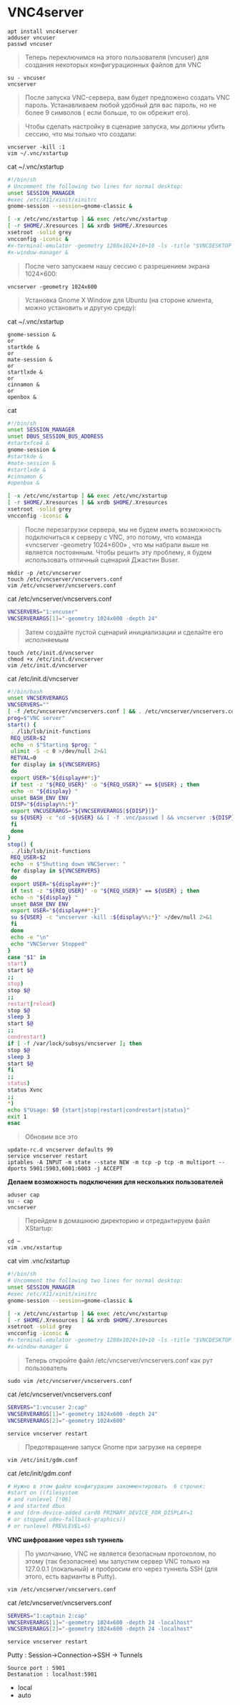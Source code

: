 # VNC4server

```nginx
apt install vnc4server
adduser vncuser
passwd vncuser
```
> Теперь переключимся на этого пользователя (vncuser) для создания некоторых конфигурационных файлов для VNC

```nginx
su - vncuser
vncserver
```
> После запуска VNC-сервера, вам будет предложено создать VNC пароль. Устанавливаем любой удобный для вас пароль, но не более 9 символов ( если больше, то он обрежит его).

>Чтобы сделать настройку в сценарие запуска, мы должны убить сессию, что мы только что создали:

```nginx
vncserver -kill :1
vim ~/.vnc/xstartup
```
cat ~/.vnc/xstartup
```bash
#!/bin/sh
# Uncomment the following two lines for normal desktop:
unset SESSION_MANAGER
#exec /etc/X11/xinit/xinitrc
gnome-session --session=gnome-classic &

[ -x /etc/vnc/xstartup ] && exec /etc/vnc/xstartup
[ -r $HOME/.Xresources ] && xrdb $HOME/.Xresources
xsetroot -solid grey
vncconfig -iconic &
#x-terminal-emulator -geometry 1280x1024+10+10 -ls -title "$VNCDESKTOP Desktop" &
#x-window-manager &
```
> После чего запускаем нашу сессию с  разрешением экрана 1024×600:
```
vncserver -geometry 1024x600
```
> Установка Gnome X Window для Ubuntu (на стороне клиента, можно установить и другую среду):

cat ~/.vnc/xstartup
```
gnome-session &
or
startkde &
or
mate-session &
or
startlxde &
or
cinnamon &
or
openbox &
```
cat
```bash
#!/bin/sh
unset SESSION_MANAGER
unset DBUS_SESSION_BUS_ADDRESS
#startxfce4 &
gnome-session &
#startkde &
#mate-session &
#startlxde &
#cinnamon &
#openbox &

[ -x /etc/vnc/xstartup ] && exec /etc/vnc/xstartup
[ -r $HOME/.Xresources ] && xrdb $HOME/.Xresources
xsetroot -solid grey
vncconfig -iconic &
```

> После перезагрузки сервера, мы не будем иметь возможность подключиться к серверу с VNC, это потому, что команда «vncserver -geometry 1024×600» , что мы набрали выше не является постоянным. Чтобы решить эту проблему, я будем использовать отличный сценарий Джастин Buser.

```nginx
mkdir -p /etc/vncserver
touch /etc/vncserver/vncservers.conf
vim /etc/vncserver/vncservers.conf
```
cat /etc/vncserver/vncservers.conf
```bash
VNCSERVERS="1:vncuser"
VNCSERVERARGS[1]="-geometry 1024x600 -depth 24"
```
> Затем создайте пустой сценарий инициализации и сделайте его исполняемым

```nginx
touch /etc/init.d/vncserver
chmod +x /etc/init.d/vncserver
vim /etc/init.d/vncserver
```
cat /etc/init.d/vncserver

```bash
#!/bin/bash
unset VNCSERVERARGS
VNCSERVERS=""
[ -f /etc/vncserver/vncservers.conf ] && . /etc/vncserver/vncservers.conf
prog=$"VNC server"
start() {
 . /lib/lsb/init-functions
 REQ_USER=$2
 echo -n $"Starting $prog: "
 ulimit -S -c 0 >/dev/null 2>&1
 RETVAL=0
 for display in ${VNCSERVERS}
 do
 export USER="${display##*:}"
 if test -z "${REQ_USER}" -o "${REQ_USER}" == ${USER} ; then
 echo -n "${display} "
 unset BASH_ENV ENV
 DISP="${display%%:*}"
 export VNCUSERARGS="${VNCSERVERARGS[${DISP}]}"
 su ${USER} -c "cd ~${USER} && [ -f .vnc/passwd ] && vncserver :${DISP} ${VNCUSERARGS}"
 fi
 done
}
stop() {
 . /lib/lsb/init-functions
 REQ_USER=$2
 echo -n $"Shutting down VNCServer: "
 for display in ${VNCSERVERS}
 do
 export USER="${display##*:}"
 if test -z "${REQ_USER}" -o "${REQ_USER}" == ${USER} ; then
 echo -n "${display} "
 unset BASH_ENV ENV
 export USER="${display##*:}"
 su ${USER} -c "vncserver -kill :${display%%:*}" >/dev/null 2>&1
 fi
 done
 echo -e "\n"
 echo "VNCServer Stopped"
}
case "$1" in
start)
start $@
;;
stop)
stop $@
;;
restart|reload)
stop $@
sleep 3
start $@
;;
condrestart)
if [ -f /var/lock/subsys/vncserver ]; then
stop $@
sleep 3
start $@
fi
;;
status)
status Xvnc
;;
*)
echo $"Usage: $0 {start|stop|restart|condrestart|status}"
exit 1
esac
```
> Обновим все это

```nginx
update-rc.d vncserver defaults 99
service vncserver restart
iptables -A INPUT -m state --state NEW -m tcp -p tcp -m multiport --dports 5901:5903,6001:6003 -j ACCEPT
```
**Делаем возможность подключения для нескольких пользователей**

```nginx
aduser cap
su - cap
vncserver
```
> Перейдем в домашнюю директорию и отредактируем файл XStartup:

```nginx
cd ~
vim .vnc/xstartup
```
cat vim .vnc/xstartup
```bash
#!/bin/sh
# Uncomment the following two lines for normal desktop:
unset SESSION_MANAGER
#exec /etc/X11/xinit/xinitrc
gnome-session --session=gnome-classic &

[ -x /etc/vnc/xstartup ] && exec /etc/vnc/xstartup
[ -r $HOME/.Xresources ] && xrdb $HOME/.Xresources
xsetroot -solid grey
vncconfig -iconic &
#x-terminal-emulator -geometry 1280x1024+10+10 -ls -title "$VNCDESKTOP Desktop" &
#x-window-manager &
```
> Теперь откройте файл  /etc/vncserver/vncservers.conf как рут пользователь

```nginx
sudo vim /etc/vncserver/vncservers.conf
```
cat /etc/vncserver/vncservers.conf
```bash
SERVERS="1:vncuser 2:cap"
VNCSERVERARGS[1]="-geometry 1024x600 -depth 24"
VNCSERVERARGS[2]="-geometry 1024x600"
```

```nginx
service vncserver restart
```
> Предотвращение запуск Gnome при загрузке на сервере

```nginx
vim /etc/init/gdm.conf
```
cat /etc/init/gdm.conf

```bash
# Нужно в этом файле конфигурации закомментировать  6 строчек:
#start on ((filesystem
# and runlevel [!06]
# and started dbus
# and (drm-device-added card0 PRIMARY_DEVICE_FOR_DISPLAY=1
# or stopped udev-fallback-graphics))
# or runlevel PREVLEVEL=S)
```

**VNC шифрование через ssh туннель**
> По умолчанию, VNC не является безопасным протоколом, по этому  (так безопаснее) мы запустим сервер VNC только на 127.0.0.1 (локальный) и пробросим его через туннель SSH (для этого, есть варианты в Putty).

```nginx
vim /etc/vncserver/vncservers.conf
```
cat /etc/vncserver/vncservers.conf

```bash
SERVERS="1:captain 2:cap"
VNCSERVERARGS[1]="-geometry 1024x600 -depth 24 -localhost"
VNCSERVERARGS[2]="-geometry 1024x600 -depth 24 -localhost"
```
```nginx
service vncserver restart
```
Putty : Session->Connection->SSH -> Tunnels
```
Source port : 5901
Destanation : localhost:5901
```
* local
* auto
